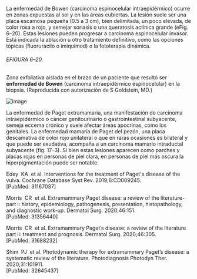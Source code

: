 La enfermedad de Bowen (carcinoma espinocelular intraepidérmico) ocurre en zonas expuestas al sol y en las áreas cubiertas. La lesión suele ser una placa escamosa pequeña (0.5 a 3 cm), bien delimitada, un poco elevada, de color rosa a rojo, y semejar soriasis o una queratosis actínica grande (eFig. 6–20). Estas lesiones pueden progresar a carcinoma espinocelular invasor. Está indicada la ablación u otro tratamiento definitivo, como las opciones tópicas (fluoruracilo o imiquimod) o la fototerapia dinámica.

###### EFIGURA 6–20.

Zona exfoliativa aislada en el brazo de un paciente que resultó ser **enfermedad de Bowen** (carcinoma intraepidérmico espinocelular) en la biopsia. (Reproducida con autorización de S Goldstein, MD.)

![image](https://mgh.silverchair-cdn.com/mgh/content_public/book/3323/amed.cmdt23_ch6_ef020-1_1682436341.13157.png?Expires=1693242819&Signature=F2TmuADvQH~x3pbQwU2IOEk72vwcpen1e6sFNsivj816q~RBTAPcYLFlveJmPCSSx0afvBQboRYJ5ksxShbBNgc8q2XY8ISaUNCvhQGpAu1-YtYnK6bJ6CMQN04bs4vUe3SiuuGBsJF4tdkkhXrDT24grC4aIdUToJAWFywcnkqXc3UxVsysCi8XsZuPYmR1ddWn6L~hpka9PqxOLHsloCncuekLG1TKFdMZUXI-OyjM8hFhi04HLAcCffG9OeP85uNrFevxLi~VuK9zzaVnx-CCviOi18mc8WtxCgtiNAOUyZNZ5FTkkunFgDITxL0hAGIE0OVAZSMv~ooFocDIgw__&Key-Pair-Id=APKAIE5G5CRDK6RD3PGA)

La enfermedad de Paget extramamaria, una manifestación de carcinoma intraepidérmico o cáncer genitourinario o gastrointestinal subyacente, semeja eccema crónico y suele afectar áreas apocrinas, como los genitales. La enfermedad mamaria de Paget del pezón, una placa descamativa de color rojo unilateral o que en raras ocasiones es bilateral y que puede ser exudativa, acompaña a un carcinoma mamario intraductal subyacente (fig. 17–3). Si bien estas lesiones aparecen como parches y placas rojas en personas de piel clara, en personas de piel más oscura la hiperpigmentación puede ser notable.

Edey  KA  et al. Interventions for the treatment of Paget's disease of the vulva. Cochrane Database Syst Rev. 2019;6:CD009245.  
[PubMed: 31167037]    

Morris  CR  et al. Extramammary Paget disease: a review of the literature-part i: history, epidemiology, pathogenesis, presentation, histopathology, and diagnostic work-up. Dermatol Surg. 2020;46:151.  
[PubMed: 31356440]    

Morris  CR  et al. Extramammary Paget’s disease: a review of the literature part ii: treatment and prognosis. Dermatol Surg. 2020;46:305.  
[PubMed: 31688232]    

Shim  PJ  et al. Photodynamic therapy for extramammary Paget’s disease: a systematic review of the literature. Photodiagnosis Photodyn Ther. 2020;31:101911.  
[PubMed: 32645437]
